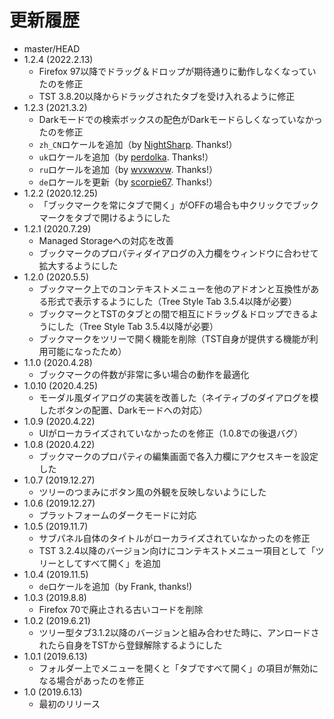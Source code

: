 # 更新履歴

 - master/HEAD
 - 1.2.4 (2022.2.13)
   * Firefox 97以降でドラッグ＆ドロップが期待通りに動作しなくなっていたのを修正
   * TST 3.8.20以降からドラッグされたタブを受け入れるように修正
 - 1.2.3 (2021.3.2)
   * Darkモードでの検索ボックスの配色がDarkモードらしくなっていなかったのを修正
   * `zh_CN`ロケールを追加（by [NightSharp](https://github.com/NightSharp). Thanks!）
   * `uk`ロケールを追加（by [perdolka](https://github.com/perdolka). Thanks!）
   * `ru`ロケールを追加（by [wvxwxvw](https://github.com/wvxwxvw). Thanks!）
   * `de`ロケールを更新（by [scorpie67](https://github.com/scorpie67). Thanks!）
 - 1.2.2 (2020.12.25)
   * 「ブックマークを常にタブで開く」がOFFの場合も中クリックでブックマークをタブで開けるようにした
 - 1.2.1 (2020.7.29)
   * Managed Storageへの対応を改善
   * ブックマークのプロパティダイアログの入力欄をウィンドウに合わせて拡大するようにした
 - 1.2.0 (2020.5.5)
   * ブックマーク上でのコンテキストメニューを他のアドオンと互換性がある形式で表示するようにした（Tree Style Tab 3.5.4以降が必要）
   * ブックマークとTSTのタブとの間で相互にドラッグ＆ドロップできるようにした（Tree Style Tab 3.5.4以降が必要）
   * ブックマークをツリーで開く機能を削除（TST自身が提供する機能が利用可能になったため）
 - 1.1.0 (2020.4.28)
   * ブックマークの件数が非常に多い場合の動作を最適化
 - 1.0.10 (2020.4.25)
   * モーダル風ダイアログの実装を改善した（ネイティブのダイアログを模したボタンの配置、Darkモードへの対応）
 - 1.0.9 (2020.4.22)
   * UIがローカライズされていなかったのを修正（1.0.8での後退バグ）
 - 1.0.8 (2020.4.22)
   * ブックマークのプロパティの編集画面で各入力欄にアクセスキーを設定した
 - 1.0.7 (2019.12.27)
   * ツリーのつまみにボタン風の外観を反映しないようにした
 - 1.0.6 (2019.12.27)
   * プラットフォームのダークモードに対応
 - 1.0.5 (2019.11.7)
   * サブパネル自体のタイトルがローカライズされていなかったのを修正
   * TST 3.2.4以降のバージョン向けにコンテキストメニュー項目として「ツリーとしてすべて開く」を追加
 - 1.0.4 (2019.11.5)
   * `de`ロケールを追加（by Frank, thanks!)
 - 1.0.3 (2019.8.8)
   * Firefox 70で廃止される古いコードを削除
 - 1.0.2 (2019.6.21)
   * ツリー型タブ3.1.2以降のバージョンと組み合わせた時に、アンロードされたら自身をTSTから登録解除するようにした
 - 1.0.1 (2019.6.13)
   * フォルダー上でメニューを開くと「タブですべて開く」の項目が無効になる場合があったのを修正
 - 1.0 (2019.6.13)
   * 最初のリリース
